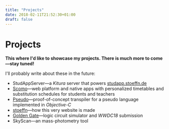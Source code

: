 ```yaml
---
title: "Projects"
date: 2018-02-11T21:52:30+01:00
draft: false
---
```


# Projects

**This where I'd like to showcase my projects. There is much more to come—stay tuned!**

I'll probably write about these in the future:

* StudAppServer—a _Kitura_ server that powers [studapp.stoeffn.de](https://studapp.stoeff.de)
* [Scomo](https://scomo.de/)—web platform and native apps with personalized timetables and substitution schedules for students and teachers
* [Pseudo](https://github.com/stoeffn/Pseudo)—proof-of-concept transpiler for a pseudo language implemented in _Objective-C_
* [stoeffn](https://github.com/stoeffn/stoeffn)—how this very website is made
* [Golden Gate](https://github.com/stoeffn/GoldenGate)—logic circuit simulator and _WWDC18_ submission
* SkyScan—an mass-photometry tool

